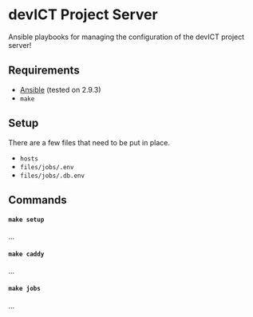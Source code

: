 # devICT Project Server

Ansible playbooks for managing the configuration of the devICT project server!

## Requirements

- [Ansible](https://docs.ansible.com/ansible/latest/installation_guide/intro_installation.html) (tested on 2.9.3)
- `make`

## Setup

There are a few files that need to be put in place.

- `hosts`
- `files/jobs/.env`
- `files/jobs/.db.env`

## Commands

#### `make setup`

...

#### `make caddy`

...

#### `make jobs`

...
